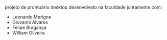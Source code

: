 projeto de prontuário desktop desenvolvido na faculdade juntamente com:
 * Leonardo Merigne
 * Giovanni Alvares
 * Felipe Bragança
 * William Oliveira

